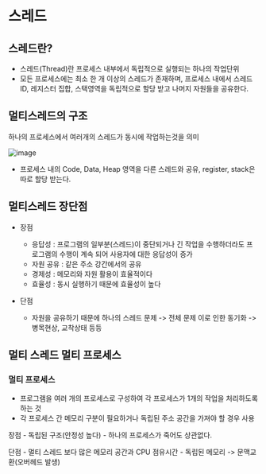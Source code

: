 # 스레드

## 스레드란?

- 스레드(Thread)란 프로세스 내부에서 독립적으로 실행되는 하나의 작업단위 
- 모든 프로세스에는 최소 한 개 이상의 스레드가 존재하며, 프로세스 내에서 스레드 ID, 레지스터 집합, 스택영역을 독립적으로 할당 받고 나머지 자원들을 공유한다.

## 멀티스레드의 구조

하나의 프로세스에서 여러개의 스레드가 동시에 작업하는것을 의미

![image](https://github.com/cs-al-study/cs-study/assets/92436863/68b182e3-c216-4f60-a471-3ae7ec67c082)

- 프로세스 내의 Code, Data, Heap 영역을 다른 스레드와 공유, register, stack은 따로 할당 받는다.

## 멀티스레드 장단점

- 장점
    - 응답성 : 프로그램의 일부분(스레드)이 중단되거나 긴 작업을 수행하더라도 프로그램의 수행이 계속 되어 사용자에 대한 응답성이 증가
    - 자원 공유 : 같은 주소 강간에서의 공유
    - 경제성 : 메모리와 자원 활용이 효율적이다
    - 효율성 : 동시 실행하기 때문에 효율성이 높다

- 단점
    - 자원을 공유하기 때문에 하나의 스레드 문제 -> 전체 문제
    이로 인한 동기화 -> 병목현상, 교착상태 등등

## 멀티 스레드 멀티 프로세스

### 멀티 프로세스

- 프로그램을 여러 개의 프로세스로 구성하여 각 프로세스가 1개의 작업을 처리하도록 하는 것
- 각 프로세스 간 메모리 구분이 필요하거나 독립된 주소 공간을 가져야 할 경우 사용

장점
    - 독립된 구조(안정성 높다)
    - 하나의 프로세스가 죽어도 상관없다.

단점
    - 멀티 스레드 보다 많은 메모리 공간과 CPU 점유시간
    - 독립된 메모리 -> 문맥교환(오버헤드 발생)